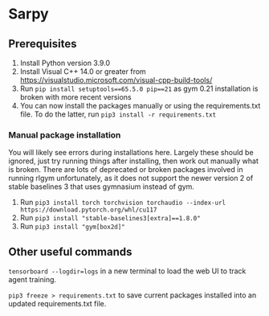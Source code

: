 # Sarpy

## Prerequisites

1. Install Python version 3.9.0
2. Install Visual C++ 14.0 or greater from https://visualstudio.microsoft.com/visual-cpp-build-tools/
3. Run `pip install setuptools==65.5.0 pip==21` as gym 0.21 installation is broken with more recent versions
4. You can now install the packages manually or using the requirements.txt file. To do the latter, run `pip3 install -r requirements.txt`

### Manual package installation

You will likely see errors during installations here. Largely these should be ignored, just try running things after installing, then work out manually what is broken. There are lots of deprecated or broken packages involved in running rlgym unfortunately, as it does not support the newer version 2 of stable baselines 3 that uses gymnasium instead of gym.

1. Run `pip3 install torch torchvision torchaudio --index-url https://download.pytorch.org/whl/cu117`
2. Run `pip3 install "stable-baselines3[extra]==1.8.0"`
3. Run `pip3 install "gym[box2d]"`

## Other useful commands

`tensorboard --logdir=logs` in a new terminal to load the web UI to track agent training.

`pip3 freeze > requirements.txt` to save current packages installed into an updated requirements.txt file.

